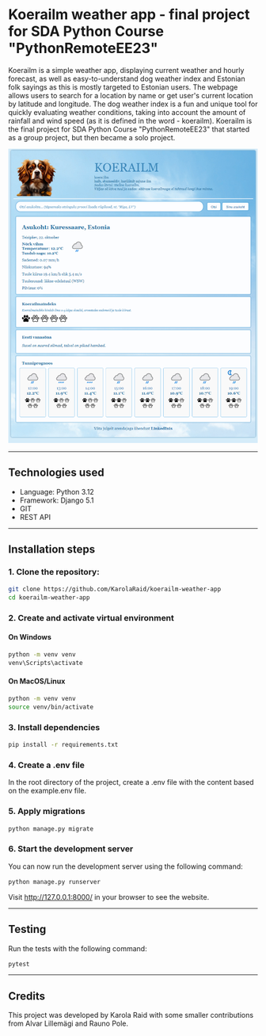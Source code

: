 # Koerailm weather app - final project for SDA Python Course "PythonRemoteEE23"
Koerailm is a simple weather app, displaying current weather and hourly forecast, as well as easy-to-understand
dog weather index and Estonian folk sayings as this is mostly targeted to Estonian users.
The webpage allows users to search for a location by name or get user's current location by latitude and longitude. 
The dog weather index is a fun and unique tool for quickly evaluating weather conditions, 
taking into account the amount of rainfall and wind speed (as it is defined in the word - koerailm).
Koerailm is the final project for SDA Python Course "PythonRemoteEE23" that started as a group project, 
but then became a solo project.

![Screenshot](koerailm_weather_app/static/media/koerailm_demo.png)

_______________________________________________________________________________________________________________________
## Technologies used
* Language: Python 3.12
* Framework: Django 5.1
* GIT
* REST API
_______________________________________________________________________________________________________________________
## Installation steps
### 1. Clone the repository:
```bash
git clone https://github.com/KarolaRaid/koerailm-weather-app
cd koerailm-weather-app
```
### 2. Create and activate virtual environment
#### On Windows
```bash
python -m venv venv
venv\Scripts\activate
```
#### On MacOS/Linux
```bash
python -m venv venv
source venv/bin/activate
```
### 3. Install dependencies
```bash
pip install -r requirements.txt
```
### 4. Create a .env file
In the root directory of the project, create a .env file with the content based on the example.env file.

### 5. Apply migrations
```bash
python manage.py migrate
```

### 6. Start the development server
You can now run the development server using the following command:
```bash
python manage.py runserver
```
Visit http://127.0.0.1:8000/ in your browser to see the website.

_______________________________________________________________________________________________________________________
## Testing
Run the tests with the following command:
```bash
pytest
```
_______________________________________________________________________________________________________________________
## Credits
This project was developed by Karola Raid with some smaller contributions from Alvar Lillemägi and Rauno Pole.